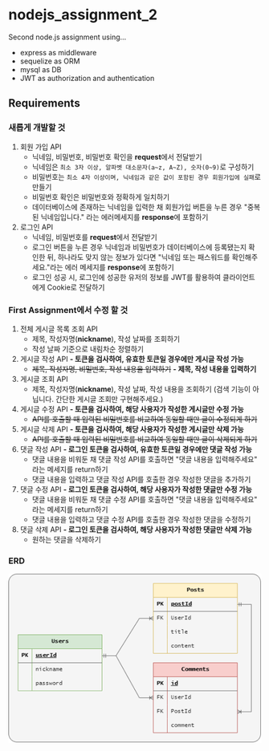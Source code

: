 # nodejs_assignment_2
Second node.js assignment using...
- express as middleware
- sequelize as ORM
- mysql as DB
- JWT as authorization and authentication

## Requirements
### 새롭게 개발할 것
1. 회원 가입 API
    - 닉네임, 비밀번호, 비밀번호 확인을 **request**에서 전달받기
    - 닉네임은 `최소 3자 이상, 알파벳 대소문자(a~z, A~Z), 숫자(0~9)`로 구성하기
    - 비밀번호는 `최소 4자 이상이며, 닉네임과 같은 값이 포함된 경우 회원가입에 실패`로 만들기
    - 비밀번호 확인은 비밀번호와 정확하게 일치하기
    - 데이터베이스에 존재하는 닉네임을 입력한 채 회원가입 버튼을 누른 경우 "중복된 닉네임입니다." 라는 에러메세지를 **response**에 포함하기
2. 로그인 API
    - 닉네임, 비밀번호를 **request**에서 전달받기
    - 로그인 버튼을 누른 경우 닉네임과 비밀번호가 데이터베이스에 등록됐는지 확인한 뒤, 하나라도 맞지 않는 정보가 있다면 "닉네임 또는 패스워드를 확인해주세요."라는 에러 메세지를 **response**에 포함하기
    - 로그인 성공 시, 로그인에 성공한 유저의 정보를 JWT를 활용하여 클라이언트에게 Cookie로 전달하기

### First Assignment에서 수정 할 것
1. 전체 게시글 목록 조회 API
    - 제목, 작성자명(**nickname**), 작성 날짜를 조회하기
    - 작성 날짜 기준으로 내림차순 정렬하기
2. 게시글 작성 API
    **- 토큰을 검사하여, 유효한 토큰일 경우에만 게시글 작성 가능**
    - ~~제목, 작성자명, 비밀번호, 작성 내용을 입력하기~~
    **- 제목, 작성 내용을 입력하기**
3. 게시글 조회 API
    - 제목, 작성자명(**nickname**), 작성 날짜, 작성 내용을 조회하기 
    (검색 기능이 아닙니다. 간단한 게시글 조회만 구현해주세요.)
4. 게시글 수정 API
    **- 토큰을 검사하여, 해당 사용자가 작성한 게시글만 수정 가능**
    - ~~API를 호출할 때 입력된 비밀번호를 비교하여 동일할 때만 글이 수정되게 하기~~
5. 게시글 삭제 API
    **- 토큰을 검사하여, 해당 사용자가 작성한 게시글만 삭제 가능**
    - ~~API를 호출할 때 입력된 비밀번호를 비교하여 동일할 때만 글이 삭제되게 하기~~
6. 댓글 작성 API
    **- 로그인 토큰을 검사하여, 유효한 토큰일 경우에만 댓글 작성 가능**
    - 댓글 내용을 비워둔 채 댓글 작성 API를 호출하면 "댓글 내용을 입력해주세요" 라는 메세지를 return하기
    - 댓글 내용을 입력하고 댓글 작성 API를 호출한 경우 작성한 댓글을 추가하기
7. 댓글 수정 API
    **- 로그인 토큰을 검사하여, 해당 사용자가 작성한 댓글만 수정 가능**
    - 댓글 내용을 비워둔 채 댓글 수정 API를 호출하면 "댓글 내용을 입력해주세요" 라는 메세지를 return하기
    - 댓글 내용을 입력하고 댓글 수정 API를 호출한 경우 작성한 댓글을 수정하기
8. 댓글 삭제 API
    **- 로그인 토큰을 검사하여, 해당 사용자가 작성한 댓글만 삭제 가능**
    - 원하는 댓글을 삭제하기
    
### ERD
![ERD](https://github.com/JuhyuckHong/nodejs_assignment_2/blob/main/erd.png)
